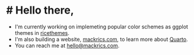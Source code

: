 # # Hello there,

- I'm currently working on implemeting popular color schemes as ggplot themes in [ricethemes](https://github.com/Mackrics/ricethemes).
- I'm also building a website, [mackrics.com](https://mackrics.com), to learn more about [Quarto](https://quarto.org).
- You can reach me at [hello@mackrics.com](mailto:hello@mackrics.com).
